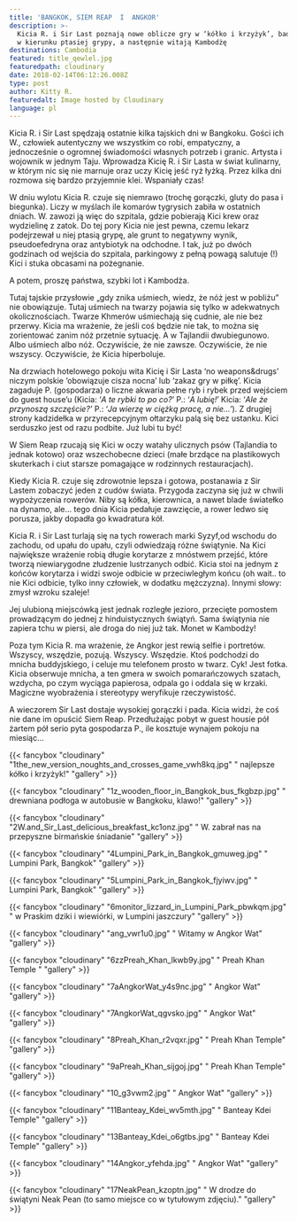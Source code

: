 ```yaml
---
title: 'BANGKOK, SIEM REAP  I  ANGKOR'
description: >-
  Kicia R. i Sir Last poznają nowe oblicze gry w ‘kółko i krzyżyk’, badają krew
  w kierunku ptasiej grypy, a następnie witają Kambodżę
destinations: Cambodia
featured: title_qewlel.jpg
featuredpath: cloudinary
date: 2018-02-14T06:12:26.008Z
type: post
author: Kitty R.
featuredalt: Image hosted by Cloudinary
language: pl
---
```

Kicia R. i Sir Last spędzają ostatnie kilka tajskich dni w Bangkoku. Gości ich W., człowiek autentyczny we wszystkim co robi, empatyczny, a jednocześnie o ogromnej świadomości własnych potrzeb i granic. Artysta i wojownik w jednym Taju. Wprowadza Kicię R. i Sir Lasta w świat kulinarny, w którym nic się nie marnuje oraz uczy Kicię jeść ryż łyżką. Przez kilka dni rozmowa się bardzo przyjemnie klei. Wspaniały czas!

W dniu wylotu Kicia R. czuje się niemrawo (trochę gorączki, gluty do pasa i biegunka). Liczy w myślach ile komarów tygrysich zabiła w ostatnich dniach. W. zawozi ją więc do szpitala, gdzie pobierają Kici krew oraz wydzielinę z zatok. Do tej pory Kicia nie jest pewna, czemu lekarz podejrzewał u niej ptasią grypę, ale grunt to negatywny wynik, pseudoefedryna oraz antybiotyk na odchodne. I tak, już po dwóch godzinach od wejścia do szpitala, parkingowy z pełną powagą salutuje (!) Kici i stuka obcasami na pożegnanie. 

A potem, proszę państwa, szybki lot i Kambodża. 

Tutaj tajskie przysłowie „gdy znika uśmiech, wiedz, że nóż jest w pobliżu” nie obowiązuje. Tutaj uśmiech na twarzy pojawia się tylko w adekwatnych okolicznościach. Twarze Khmerów uśmiechają się cudnie, ale nie bez przerwy. Kicia ma wrażenie, że jeśli coś będzie nie tak, to można się zorientować  zanim nóż przetnie sytuację. A w Tajlandii dwubiegunowo. Albo uśmiech albo nóż. Oczywiście, że nie zawsze. Oczywiście, że nie wszyscy. Oczywiście, że Kicia hiperboluje. 

Na drzwiach hotelowego pokoju wita Kicię i Sir Lasta ‘no weapons&drugs’ niczym polskie ‘obowiązuje cisza nocna’ lub ‘zakaz gry w piłkę’. Kicia zagaduje P. (gospodarza) o liczne akwaria pełne ryb i rybek przed wejściem do guest house’u (Kicia: ‘_A te rybki to po co?_’ P.: ‘_A lubię!_’ Kicia: ‘_Ale że przynoszą szczęście?’_ P.: ‘_Ja wierzę w ciężką pracę, a nie...’_). Z drugiej strony kadzidełka w przyrecepcyjnym ołtarzyku palą się bez ustanku.  Kici serduszko jest od razu podbite. Już lubi tu być!

W Siem Reap rzucają się Kici w oczy watahy ulicznych psów (Tajlandia to jednak kotowo) oraz wszechobecne dzieci (małe brzdące na plastikowych skuterkach i ciut starsze pomagające w rodzinnych restauracjach). 

Kiedy Kicia R. czuje się zdrowotnie lepsza i gotowa, postanawia z Sir Lastem zobaczyć jeden z cudów świata. Przygoda zaczyna się już w chwili wypożyczenia rowerów. Niby są kółka, kierownica, a nawet blade światełko na dynamo, ale… tego dnia Kicia pedałuje zawzięcie, a rower ledwo się porusza, jakby dopadła go kwadratura kół. 

Kicia R. i Sir Last turlają się na tych rowerach marki Syzyf,od wschodu do zachodu, od upału do upału, czyli odwiedzają różne świątynie. Na Kici największe wrażenie robią długie korytarze z mnóstwem przejść, które  tworzą niewiarygodne złudzenie lustrzanych odbić. Kicia stoi na jednym z końców korytarza i widzi swoje odbicie w przeciwległym końcu (oh wait.. to nie Kici odbicie, tylko inny człowiek, w dodatku mężczyzna). Innymi słowy: zmysł wzroku szaleje! 

Jej ulubioną miejscówką jest jednak rozległe jezioro, przecięte pomostem prowadzącym do jednej z hinduistycznych świątyń. Sama świątynia nie zapiera tchu w piersi, ale droga do niej już tak. Monet w Kambodży! 

Poza tym Kicia R. ma wrażenie, że Angkor jest rewią selfie i portretów. Wszyscy, wszędzie, pozują. Wszyscy. Wszędzie. Ktoś podchodzi do mnicha buddyjskiego, i celuje mu telefonem prosto w twarz.  Cyk! Jest fotka. Kicia obserwuje mnicha, a ten gmera w swoich pomarańczowych szatach, wzdycha, po czym wyciąga papierosa, odpala go i oddala się w krzaki. Magiczne wyobrażenia i stereotypy weryfikuje rzeczywistość. 

A wieczorem Sir Last dostaje wysokiej gorączki i pada. Kicia widzi, że coś nie dane im opuścić Siem Reap. Przedłużając pobyt w guest housie pół żartem pół serio pyta gospodarza P., ile kosztuje wynajem pokoju na miesiąc… 

{{< fancybox "cloudinary" "1the_new_version_noughts_and_crosses_game_vwh8kq.jpg" "  najlepsze kółko i krzyżyk!" "gallery" >}}

{{< fancybox "cloudinary" "1z_wooden_floor_in_Bangkok_bus_fkgbzp.jpg" "  drewniana podłoga w autobusie w Bangkoku, klawo!" "gallery" >}}

{{< fancybox "cloudinary" "2W.and_Sir_Last_delicious_breakfast_kc1onz.jpg" "  W. zabrał nas na przepyszne birmańskie śniadanie" "gallery" >}}

{{< fancybox "cloudinary" "4Lumpini_Park_in_Bangkok_gmuweg.jpg" "  Lumpini Park, Bangkok" "gallery" >}}

{{< fancybox "cloudinary" "5Lumpini_Park_in_Bangkok_fjyiwv.jpg" "  Lumpini Park, Bangkok" "gallery" >}}

{{< fancybox "cloudinary" "6monitor_lizzard_in_Lumpini_Park_pbwkqm.jpg" "  w Praskim dziki i wiewiórki, w Lumpini jaszczury" "gallery" >}}

{{< fancybox "cloudinary" "ang_vwr1u0.jpg" " Witamy w Angkor Wat" "gallery" >}}

{{< fancybox "cloudinary" "6zzPreah_Khan_lkwb9y.jpg" "  Preah Khan Temple " "gallery" >}}

{{< fancybox "cloudinary" "7aAngkorWat_y4s9nc.jpg" "  Angkor Wat" "gallery" >}}

{{< fancybox "cloudinary" "7AngkorWat_qgvsko.jpg" "  Angkor Wat" "gallery" >}}

{{< fancybox "cloudinary" "8Preah_Khan_r2vqxr.jpg" "  Preah Khan Temple" "gallery" >}}

{{< fancybox "cloudinary" "9aPreah_Khan_sijgoj.jpg" "  Preah Khan Temple" "gallery" >}}

{{< fancybox "cloudinary" "10_g3vwm2.jpg" "  Angkor Wat" "gallery" >}}

{{< fancybox "cloudinary" "11Banteay_Kdei_wv5mth.jpg" "  Banteay Kdei Temple" "gallery" >}}

{{< fancybox "cloudinary" "13Banteay_Kdei_o6gtbs.jpg" "  Banteay Kdei Temple" "gallery" >}}

{{< fancybox "cloudinary" "14Angkor_yfehda.jpg" "  Angkor Wat" "gallery" >}}

{{< fancybox "cloudinary" "17NeakPean_kzoptn.jpg" " W drodze do świątyni Neak Pean (to samo miejsce co w tytułowym zdjęciu)." "gallery" >}}
